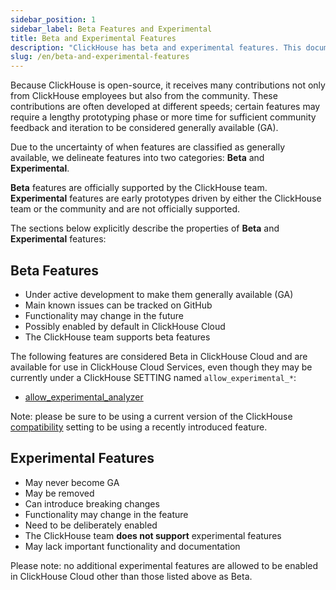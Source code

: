 ```yaml
---
sidebar_position: 1
sidebar_label: Beta Features and Experimental
title: Beta and Experimental Features
description: "ClickHouse has beta and experimental features. This documentation page discusses definition."
slug: /en/beta-and-experimental-features
---
```


Because ClickHouse is open-source, it receives many contributions not only from ClickHouse employees but also from the community. These contributions are often developed at different speeds; certain features may require a lengthy prototyping phase or more time for sufficient community feedback and iteration to be considered generally available (GA).

Due to the uncertainty of when features are classified as generally available, we delineate features into two categories: **Beta** and **Experimental**. 

**Beta** features are officially supported by the ClickHouse team. **Experimental** features are early prototypes driven by either the ClickHouse team or the community and are not officially supported.

The sections below explicitly describe the properties of **Beta** and **Experimental** features:

## Beta Features

- Under active development to make them generally available (GA)
- Main known issues can be tracked on GitHub
- Functionality may change in the future
- Possibly enabled by default in ClickHouse Cloud
- The ClickHouse team supports beta features

The following features are considered Beta in ClickHouse Cloud and are available for use in ClickHouse Cloud Services, even though they may be currently under a ClickHouse SETTING named ```allow_experimental_*```:
* [allow_experimental_analyzer](https://clickhouse.com/docs/en/guides/developer/understanding-query-execution-with-the-analyzer)

Note: please be sure to be using a current version of the ClickHouse [compatibility](https://clickhouse.com/docs/en/operations/settings/settings#compatibility) setting to be using a recently introduced feature.

## Experimental Features

- May never become GA
- May be removed
- Can introduce breaking changes
- Functionality may change in the feature
- Need to be deliberately enabled
- The ClickHouse team **does not support** experimental features
- May lack important functionality and documentation

Please note: no additional experimental features are allowed to be enabled in ClickHouse Cloud other than those listed above as Beta.
